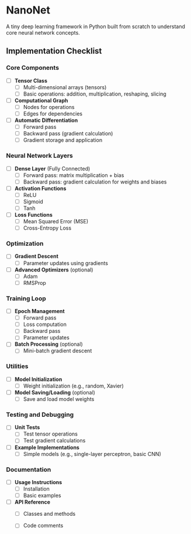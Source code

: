 # NanoNet

A tiny deep learning framework in Python built from scratch to understand core neural network concepts.


## **Implementation Checklist**

### **Core Components**
- [ ] **Tensor Class**
  - [ ] Multi-dimensional arrays (tensors)
  - [ ] Basic operations: addition, multiplication, reshaping, slicing

- [ ] **Computational Graph**
  - [ ] Nodes for operations
  - [ ] Edges for dependencies

- [ ] **Automatic Differentiation**
  - [ ] Forward pass
  - [ ] Backward pass (gradient calculation)
  - [ ] Gradient storage and application

### **Neural Network Layers**
- [ ] **Dense Layer** (Fully Connected)
  - [ ] Forward pass: matrix multiplication + bias
  - [ ] Backward pass: gradient calculation for weights and biases

- [ ] **Activation Functions**
  - [ ] ReLU
  - [ ] Sigmoid
  - [ ] Tanh

- [ ] **Loss Functions**
  - [ ] Mean Squared Error (MSE)
  - [ ] Cross-Entropy Loss

### **Optimization**
- [ ] **Gradient Descent**
  - [ ] Parameter updates using gradients

- [ ] **Advanced Optimizers** (optional)
  - [ ] Adam
  - [ ] RMSProp

### **Training Loop**
- [ ] **Epoch Management**
  - [ ] Forward pass
  - [ ] Loss computation
  - [ ] Backward pass
  - [ ] Parameter updates

- [ ] **Batch Processing** (optional)
  - [ ] Mini-batch gradient descent

### **Utilities**
- [ ] **Model Initialization**
  - [ ] Weight initialization (e.g., random, Xavier)

- [ ] **Model Saving/Loading** (optional)
  - [ ] Save and load model weights

### **Testing and Debugging**
- [ ] **Unit Tests**
  - [ ] Test tensor operations
  - [ ] Test gradient calculations

- [ ] **Example Implementations**
  - [ ] Simple models (e.g., single-layer perceptron, basic CNN)

### **Documentation**
- [ ] **Usage Instructions**
  - [ ] Installation
  - [ ] Basic examples

- [ ] **API Reference**
  - [ ] Classes and methods
  - [ ] Code comments

